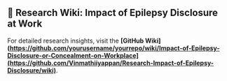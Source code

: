 
## 📖 Research Wiki: Impact of Epilepsy Disclosure at Work
For detailed research insights, visit the **[GitHub Wiki](https://github.com/yourusername/yourrepo/wiki/Impact-of-Epilepsy-Disclosure-or-Concealment-on-Workplace](https://github.com/Vinmathiiyappan/Research-Impact-of-Epilepsy-Disclosure/wiki)**.
